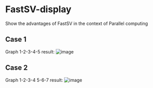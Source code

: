 # FastSV-display
Show the advantages of FastSV in the context of Parallel computing
## Case 1
Graph 1-2-3-4-5
result:
![image](https://user-images.githubusercontent.com/62371873/126587170-ea2622ca-b4f2-47e6-8817-29aefc53f632.png)
## Case 2
Graph 1-2-3-4 5-6-7
result:
![image](https://user-images.githubusercontent.com/62371873/126622751-bb333b04-31a4-430c-aba3-de8dbbe2860e.png)
